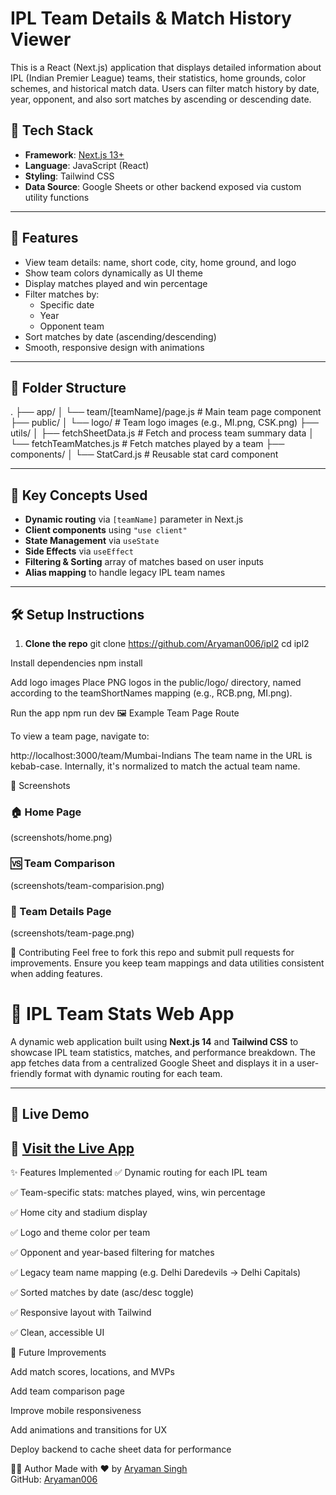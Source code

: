 # IPL Team Details & Match History Viewer

This is a React (Next.js) application that displays detailed information about IPL (Indian Premier League) teams, their statistics, home grounds, color schemes, and historical match data. Users can filter match history by date, year, opponent, and also sort matches by ascending or descending date.

## 🔧 Tech Stack

- **Framework**: [Next.js 13+](https://nextjs.org/)
- **Language**: JavaScript (React)
- **Styling**: Tailwind CSS
- **Data Source**: Google Sheets or other backend exposed via custom utility functions

---

## 🚀 Features

- View team details: name, short code, city, home ground, and logo
- Show team colors dynamically as UI theme
- Display matches played and win percentage
- Filter matches by:
  - Specific date
  - Year
  - Opponent team
- Sort matches by date (ascending/descending)
- Smooth, responsive design with animations

---

## 📂 Folder Structure

.
├── app/
│ └── team/[teamName]/page.js # Main team page component
├── public/
│ └── logo/ # Team logo images (e.g., MI.png, CSK.png)
├── utils/
│ ├── fetchSheetData.js # Fetch and process team summary data
│ └── fetchTeamMatches.js # Fetch matches played by a team
├── components/
│ └── StatCard.js # Reusable stat card component


---

## 🧠 Key Concepts Used

- **Dynamic routing** via `[teamName]` parameter in Next.js
- **Client components** using `"use client"`
- **State Management** via `useState`
- **Side Effects** via `useEffect`
- **Filtering & Sorting** array of matches based on user inputs
- **Alias mapping** to handle legacy IPL team names

---

## 🛠️ Setup Instructions

1. **Clone the repo**
   git clone https://github.com/Aryaman006/ipl2
   cd ipl2

Install dependencies
npm install

Add logo images
Place PNG logos in the public/logo/ directory, named according to the teamShortNames mapping (e.g., RCB.png, MI.png).

Run the app
npm run dev
🖼️ Example Team Page Route

To view a team page, navigate to:

http://localhost:3000/team/Mumbai-Indians
The team name in the URL is kebab-case. Internally, it's normalized to match the actual team name.

📸 Screenshots

### 🏠 Home Page
(screenshots/home.png)

### 🆚 Team Comparison
(screenshots/team-comparision.png)

### 🏏 Team Details Page
(screenshots/team-page.png)

🤝 Contributing
Feel free to fork this repo and submit pull requests for improvements. Ensure you keep team mappings and data utilities consistent when adding features.

# 🏏 IPL Team Stats Web App

A dynamic web application built using **Next.js 14** and **Tailwind CSS** to showcase IPL team statistics, matches, and performance breakdown. The app fetches data from a centralized Google Sheet and displays it in a user-friendly format with dynamic routing for each team.

---

## 🚀 Live Demo

🔗 [Visit the Live App](https://ipl2-mauve.vercel.app)
---

✨ Features Implemented
✅ Dynamic routing for each IPL team

✅ Team-specific stats: matches played, wins, win percentage

✅ Home city and stadium display

✅ Logo and theme color per team

✅ Opponent and year-based filtering for matches

✅ Legacy team name mapping (e.g. Delhi Daredevils → Delhi Capitals)

✅ Sorted matches by date (asc/desc toggle)

✅ Responsive layout with Tailwind

✅ Clean, accessible UI

🧠 Future Improvements

 Add match scores, locations, and MVPs

 Add team comparison page

 Improve mobile responsiveness

 Add animations and transitions for UX

 Deploy backend to cache sheet data for performance

👨‍💻 Author
Made with ❤️ by [Aryaman Singh](https://aryamansingh005.vercel.app)  
GitHub: [Aryaman006](https://github.com/Aryaman006)
